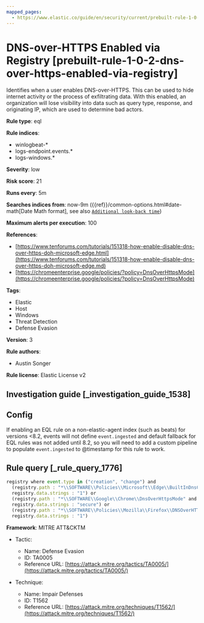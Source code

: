 ```yaml
---
mapped_pages:
  - https://www.elastic.co/guide/en/security/current/prebuilt-rule-1-0-2-dns-over-https-enabled-via-registry.html
---
```


# DNS-over-HTTPS Enabled via Registry [prebuilt-rule-1-0-2-dns-over-https-enabled-via-registry]

Identifies when a user enables DNS-over-HTTPS. This can be used to hide internet activity or the process of exfiltrating data. With this enabled, an organization will lose visibility into data such as query type, response, and originating IP, which are used to determine bad actors.

**Rule type**: eql

**Rule indices**:

* winlogbeat-*
* logs-endpoint.events.*
* logs-windows.*

**Severity**: low

**Risk score**: 21

**Runs every**: 5m

**Searches indices from**: now-9m ({{ref}}/common-options.html#date-math[Date Math format], see also [`Additional look-back time`](docs-content://solutions/security/detect-and-alert/create-detection-rule.md#rule-schedule))

**Maximum alerts per execution**: 100

**References**:

* [https://www.tenforums.com/tutorials/151318-how-enable-disable-dns-over-https-doh-microsoft-edge.html](https://www.tenforums.com/tutorials/151318-how-enable-disable-dns-over-https-doh-microsoft-edge.md)
* [https://chromeenterprise.google/policies/?policy=DnsOverHttpsMode](https://chromeenterprise.google/policies/?policy=DnsOverHttpsMode)

**Tags**:

* Elastic
* Host
* Windows
* Threat Detection
* Defense Evasion

**Version**: 3

**Rule authors**:

* Austin Songer

**Rule license**: Elastic License v2

## Investigation guide [_investigation_guide_1538]

## Config

If enabling an EQL rule on a non-elastic-agent index (such as beats) for versions <8.2, events will not define `event.ingested` and default fallback for EQL rules was not added until 8.2, so you will need to add a custom pipeline to populate `event.ingested` to @timestamp for this rule to work.

## Rule query [_rule_query_1776]

```js
registry where event.type in ("creation", "change") and
  (registry.path : "*\\SOFTWARE\\Policies\\Microsoft\\Edge\\BuiltInDnsClientEnabled" and
  registry.data.strings : "1") or
  (registry.path : "*\\SOFTWARE\\Google\\Chrome\\DnsOverHttpsMode" and
  registry.data.strings : "secure") or
  (registry.path : "*\\SOFTWARE\\Policies\\Mozilla\\Firefox\\DNSOverHTTPS" and
  registry.data.strings : "1")
```

**Framework**: MITRE ATT&CKTM

* Tactic:

    * Name: Defense Evasion
    * ID: TA0005
    * Reference URL: [https://attack.mitre.org/tactics/TA0005/](https://attack.mitre.org/tactics/TA0005/)

* Technique:

    * Name: Impair Defenses
    * ID: T1562
    * Reference URL: [https://attack.mitre.org/techniques/T1562/](https://attack.mitre.org/techniques/T1562/)



